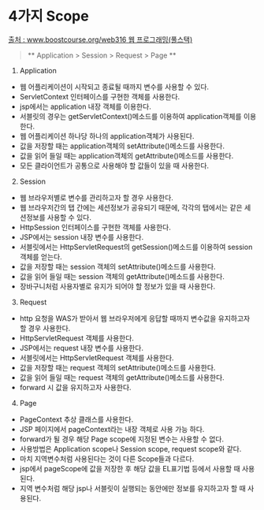 
# 4가지 Scope
[출처 : www.boostcourse.org/web316 웹 프로그래밍(풀스택) ](www.boostcourse.org/web316)

> **  Application > Session > Request > Page ** 

1. Application
 - 웹 어플리케이션이 시작되고 종료될 때까지 변수를 사용할 수 있다.
 - ServletContext 인터페이스를 구현한 객체를 사용한다.
 - jsp에서는 application 내장 객체를 이용한다.
 - 서블릿의 경우는 getServletContext()메소드를 이용하여 application객체를 이용한다.
 - 웹 어플리케이션 하나당 하나의 application객체가 사용된다.
 - 값을 저장할 때는 application객체의 setAttribute()메소드를 사용한다.
 - 값을 읽어 들일 때는 application객체의 getAttribute()메소드를 사용한다.
 - 모든 클라이언트가 공통으로 사용해야 할 값들이 있을 때 사용한다.
 
2. Session
 - 웹 브라우저별로 변수를 관리하고자 할 경우 사용한다.
 - 웹 브라우저간의 탭 간에는 세션정보가 공유되기 때문에, 각각의 탭에서는 같은 세션정보를 사용할 수 있다.
 - HttpSession 인터페이스를 구현한 객체를 사용한다.
 - JSP에서는 session 내장 변수를 사용한다.
 - 서블릿에서는 HttpServletRequest의 getSession()메소드를 이용하여 session 객체를 얻는다.
 - 값을 저장할 때는 session 객체의 setAttribute()메소드를 사용한다.
 - 값을 읽어 들일 때는 session 객체의 getAttribute()메소드를 사용한다.
 - 장바구니처럼 사용자별로 유지가 되어야 할 정보가 있을 때 사용한다.
 
3. Request 
 - http 요청을 WAS가 받아서 웹 브라우저에게 응답할 때까지 변수값을 유지하고자 할 경우 사용한다.
 - HttpServletRequest 객체를 사용한다.
 - JSP에서는 request 내장 변수를 사용한다.
 - 서블릿에서는 HttpServletRequest 객체를 사용한다.
 - 값을 저장할 때는 request 객체의 setAttribute()메소드를 사용한다.
 - 값을 읽어 들일 때는 request 객체의 getAttribute()메소드를 사용한다.
 - forward 시 값을 유지하고자 사용한다.
 
4. Page 
 - PageContext 추상 클래스를 사용한다.
 - JSP 페이지에서 pageContext라는 내장 객체로 사용 가능 하다.
 - forward가 될 경우 해당 Page scope에 지정된 변수는 사용할 수 없다.
 - 사용방법은 Application scope나 Session scope, request scope와 같다.
 - 마치 지역변수처럼 사용된다는 것이 다른 Scope들과 다르다.
 - jsp에서 pageScope에 값을 저장한 후 해당 값을 EL표기법 등에서 사용할 때 사용된다.
 - 지역 변수처럼 해당 jsp나 서블릿이 실행되는 동안에만 정보를 유지하고자 할 때 사용된다.
<!--stackedit_data:
eyJoaXN0b3J5IjpbMTExNjIyNzYxNl19
-->